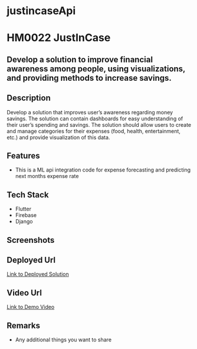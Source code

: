 # justincaseApi

# HM0022 JustInCase

## Develop a solution to improve financial awareness among people, using visualizations, and providing methods to increase savings.

## Description
Develop a solution that improves user’s awareness regarding money savings. The solution can contain
dashboards for easy understanding of their user’s spending and savings. The solution should allow
users to create and manage categories for their expenses (food, health, entertainment, etc.) and
provide visualization of this data.

## Features
- This is a ML api integration code for expense forecasting and predicting next months expense rate

## Tech Stack
- Flutter
- Firebase
- Django

## Screenshots


## Deployed Url
[Link to Deployed Solution](gfgpccoe.in)

## Video Url
[Link to Demo Video](video_url)

## Remarks
- Any additional things you want to share

